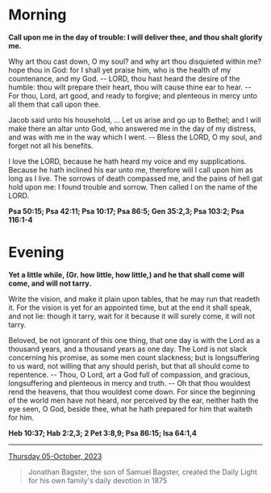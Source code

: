 # Morning

**Call upon me in the day of trouble: I will deliver thee, and thou shalt glorify me.**
 
Why art thou cast down, O my soul? and why art thou disquieted within me? hope thou in God: for I shall yet praise him, who is the health of my countenance, and my God. -- LORD, thou hast heard the desire of the humble: thou wilt prepare their heart, thou wilt cause thine ear to hear. -- For thou, Lord, art good, and ready to forgive; and plenteous in mercy unto all them that call upon thee.
 
Jacob said unto his household, ... Let us arise and go up to Bethel; and I will make there an altar unto God, who answered me in the day of my distress, and was with me in the way which I went. -- Bless the LORD, O my soul, and forget not all his benefits.
 
I love the LORD, because he hath heard my voice and my supplications. Because he hath inclined his ear unto me, therefore will I call upon him as long as I live. The sorrows of death compassed me, and the pains of hell gat hold upon me: I found trouble and sorrow. Then called I on the name of the LORD.  

**Psa 50:15; Psa 42:11; Psa 10:17; Psa 86:5; Gen 35:2,3; Psa 103:2; Psa 116:1-4**

# Evening

**Yet a little while, (Gr. how little, how little,) and he that shall come will come, and will not tarry.**
 
Write the vision, and make it plain upon tables, that he may run that readeth it. For the vision is yet for an appointed time, but at the end it shall speak, and not lie: though it tarry, wait for it because it will surely come, it will not tarry.
 
Beloved, be not ignorant of this one thing, that one day is with the Lord as a thousand years, and a thousand years as one day. The Lord is not slack concerning his promise, as some men count slackness; but is longsuffering to us ward, not willing that any should perish, but that all should come to repentence. -- Thou, O Lord, art a God full of compassion, and gracious, longsuffering and plenteous in mercy and truth. -- Oh that thou wouldest rend the heavens, that thou wouldest come down. For since the beginning of the world men have not heard, nor perceived by the ear, neither hath the eye seen, O God, beside thee, what he hath prepared for him that waiteth for him.  

**Heb 10:37; Hab 2:2,3; 2 Pet 3:8,9; Psa 86:15; Isa 64:1,4**

---

[Thursday 05-October, 2023](https://t.me/s/daily_light)

> Jonathan Bagster, the son of Samuel Bagster, created the Daily Light for his own family's daily devotion in 1875

